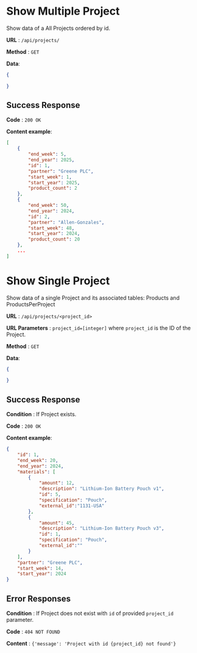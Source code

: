 # Show Multiple Project

Show data of a All Projects ordered by id.

**URL** : `/api/projects/`

**Method** : `GET`

**Data**: 

```json
{
    
}
```

## Success Response

**Code** : `200 OK`

**Content example**:

```json
[
    {
        "end_week": 5,
        "end_year": 2025,
        "id": 1,
        "partner": "Greene PLC",
        "start_week": 1,
        "start_year": 2025,
        "product_count": 2
    },
    {
        "end_week": 50,
        "end_year": 2024,
        "id": 2,
        "partner": "Allen-Gonzales",
        "start_week": 48,
        "start_year": 2024,
        "product_count": 20
    },
    ...
]
```

# Show Single Project

Show data of a single Project and its associated tables: Products and ProductsPerProject 

**URL** : `/api/projects/<project_id>`

**URL Parameters** : `project_id=[integer]` where `project_id` is the ID of the Project.

**Method** : `GET`

**Data**: 

```json
{
    
}
```

## Success Response

**Condition** : If Project exists.

**Code** : `200 OK`

**Content example**:

```json
{
    "id": 1,
    "end_week": 20,
    "end_year": 2024,
    "materials": [
        {
            "amount": 12,
            "description": "Lithium-Ion Battery Pouch v1",
            "id": 5,
            "specification": "Pouch",
            "external_id":"1131-USA"
        },
        {
            "amount": 45,
            "description": "Lithium-Ion Battery Pouch v3",
            "id": 1,
            "specification": "Pouch",
            "external_id":""
        }
    ],
    "partner": "Greene PLC",
    "start_week": 14,
    "start_year": 2024 
}
```

## Error Responses

**Condition** : If Project does not exist with `id` of provided `project_id` parameter.

**Code** : `404 NOT FOUND`

**Content** : `{'message': 'Project with id {project_id} not found'}`